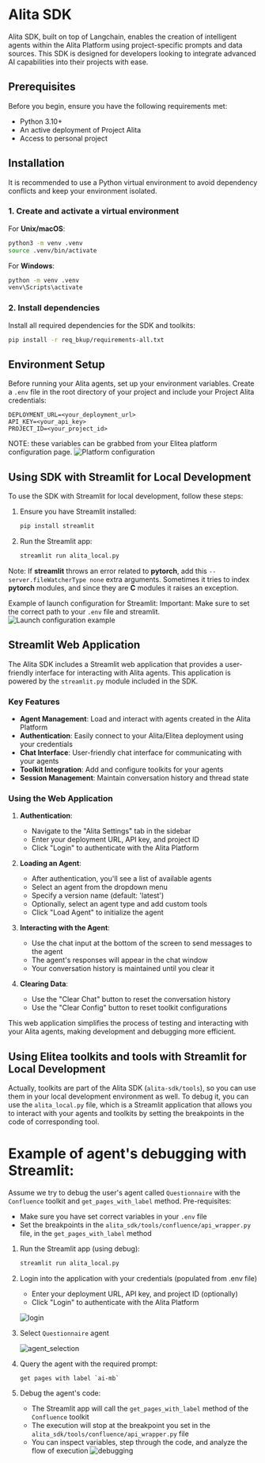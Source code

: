 Alita SDK
=========

Alita SDK, built on top of Langchain, enables the creation of intelligent agents within the Alita Platform using project-specific prompts and data sources. This SDK is designed for developers looking to integrate advanced AI capabilities into their projects with ease.

Prerequisites
-------------

Before you begin, ensure you have the following requirements met:

*   Python 3.10+
*   An active deployment of Project Alita
*   Access to personal project

Installation
------------

It is recommended to use a Python virtual environment to avoid dependency conflicts and keep your environment isolated.

### 1. Create and activate a virtual environment

For **Unix/macOS**:
```bash
python3 -m venv .venv
source .venv/bin/activate
```

For **Windows**:
```bat
python -m venv .venv
venv\Scripts\activate
```

### 2. Install dependencies

Install all required dependencies for the SDK and toolkits:

```bash
pip install -r req_bkup/requirements-all.txt
```

Environment Setup
-----------------

Before running your Alita agents, set up your environment variables. Create a `.env` file in the root directory of your project and include your Project Alita credentials:

```.env
DEPLOYMENT_URL=<your_deployment_url>
API_KEY=<your_api_key>
PROJECT_ID=<your_project_id>
```

NOTE: these variables can be grabbed from your Elitea platform configuration page.
![Platform configuration](docs/readme_imgs/platform_config.png "Platform configuration")



Using SDK with Streamlit for Local Development
----------------------------------------------

To use the SDK with Streamlit for local development, follow these steps:

1. Ensure you have Streamlit installed:
    ```bash
    pip install streamlit
    ```

2. Run the Streamlit app:
    ```bash
    streamlit run alita_local.py
    ```

Note: If **streamlit** throws an error related to **pytorch**, add this `--server.fileWatcherType none` extra arguments.
Sometimes it tries to index **pytorch** modules, and since they are **C** modules it raises an exception.

Example of launch configuration for Streamlit:
Important: Make sure to set the correct path to your `.env` file and streamlit.
![Launch configuration example](docs/readme_imgs/launch_config.png "Launch configuration")

Streamlit Web Application
------------------------

The Alita SDK includes a Streamlit web application that provides a user-friendly interface for interacting with Alita agents. This application is powered by the `streamlit.py` module included in the SDK.

### Key Features

- **Agent Management**: Load and interact with agents created in the Alita Platform
- **Authentication**: Easily connect to your Alita/Elitea deployment using your credentials
- **Chat Interface**: User-friendly chat interface for communicating with your agents
- **Toolkit Integration**: Add and configure toolkits for your agents
- **Session Management**: Maintain conversation history and thread state

### Using the Web Application

1. **Authentication**:
   - Navigate to the "Alita Settings" tab in the sidebar
   - Enter your deployment URL, API key, and project ID
   - Click "Login" to authenticate with the Alita Platform

2. **Loading an Agent**:
   - After authentication, you'll see a list of available agents
   - Select an agent from the dropdown menu
   - Specify a version name (default: 'latest')
   - Optionally, select an agent type and add custom tools
   - Click "Load Agent" to initialize the agent

3. **Interacting with the Agent**:
   - Use the chat input at the bottom of the screen to send messages to the agent
   - The agent's responses will appear in the chat window
   - Your conversation history is maintained until you clear it

4. **Clearing Data**:
   - Use the "Clear Chat" button to reset the conversation history
   - Use the "Clear Config" button to reset toolkit configurations

This web application simplifies the process of testing and interacting with your Alita agents, making development and debugging more efficient.

Using Elitea toolkits and tools with Streamlit for Local Development
----------------------------------------------

Actually, toolkits are part of the Alita SDK (`alita-sdk/tools`), so you can use them in your local development environment as well.
To debug it, you can use the `alita_local.py` file, which is a Streamlit application that allows you 
to interact with your agents and toolkits by setting the breakpoints in the code of corresponding tool.

# Example of agent's debugging with Streamlit:
Assume we try to debug the user's agent called `Questionnaire` with the `Confluence` toolkit and `get_pages_with_label` method.
Pre-requisites:
- Make sure you have set correct variables in your `.env` file
- Set the breakpoints in the `alita_sdk/tools/confluence/api_wrapper.py` file, in the `get_pages_with_label` method

1. Run the Streamlit app (using debug):
    ```bash
    streamlit run alita_local.py
    ```
2. Login into the application with your credentials (populated from .env file)
   - Enter your deployment URL, API key, and project ID (optionally)
   - Click "Login" to authenticate with the Alita Platform

   ![login](docs/readme_imgs/login.png "login")
3. Select `Questionnaire` agent

   ![agent_selection](docs/readme_imgs/agent_selection.png "agent_selection")
4. Query the agent with the required prompt:
   ```
   get pages with label `ai-mb`
   ```
5. Debug the agent's code:
   - The Streamlit app will call the `get_pages_with_label` method of the `Confluence` toolkit
   - The execution will stop at the breakpoint you set in the `alita_sdk/tools/confluence/api_wrapper.py` file
   - You can inspect variables, step through the code, and analyze the flow of execution
![debugging](docs/readme_imgs/debugging.png "debugging")